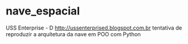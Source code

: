 # nave_espacial
USS Enterprise - D
http://ussenterprised.blogspot.com.br
tentativa de reproduzir a arquitetura da nave em POO com Python
